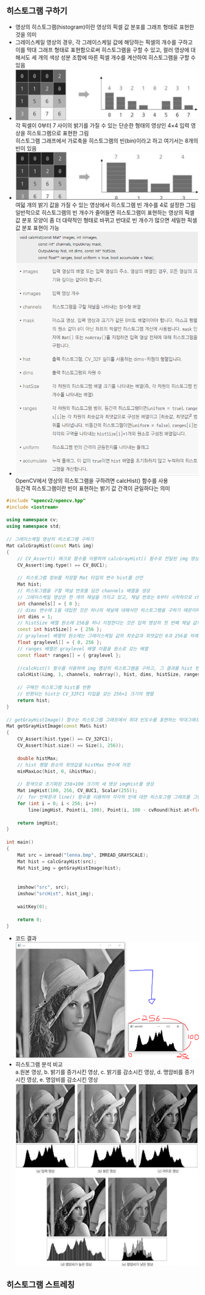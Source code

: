 ## 히스토그램 구하기
* 영상의 히스토그램(histogram)이란 영상의 픽셀 값 분포를 그래프 형태로 표현한 것을 의미
* 그레이스케일 영상의 경우, 각 그레이스케일 값에 해당하는 픽셀의 개수를 구하고 이를 막대 그래프 형태로 표현함으로써 히스토그램을 구할 수 있고, 컬러 영상에 대해서도 세 개의 색상 성분 조합에 따른 픽셀 개수를 계산하여 히스토그램을 구할 수 있음
* <img src="./img/OCV001.PNG" /> <br/> 각 픽셀이 0부터 7 사이의 밝기를 가질 수 있는 단순한 형태의 영상인 4×4 입력 영상을 히스토그램으로 표현한 그림 <br/> 히스토그램 그래프에서 가로축을 히스토그램의 빈(bin)이라고 하고 여기서는 8개의 빈이 있음
* <img src="./img/OCV002.PNG" /> <br/> 여덟 개의 밝기 값을 가질 수 있는 영상에서 히스토그램 빈 개수를 4로 설정한 그림 <br/> 일반적으로 히스토그램의 빈 개수가 줄어들면 히스토그램이 표현하는 영상의 픽셀 값 분포 모양이 좀 더 대략적인 형태로 바뀌고 반대로 빈 개수가 많으면 세밀한 픽셀 값 분포 표현이 가능
* <img src="./img/OCV003.PNG" /> <br/> OpenCV에서 영상의 히스토그램을 구하려면 calcHist() 함수를 사용 <br/> 등간격 히스토그램이란 빈이 표현하는 밝기 값 간격이 균일하다는 의미
```cpp
#include "opencv2/opencv.hpp"
#include <iostream>

using namespace cv;
using namespace std;

// 그레이스케일 영상의 히스토그램 구하기
Mat calcGrayHist(const Mat& img)
{
	// CV_Assert() 매크로 함수를 이용하여 calcGrayHist() 함수로 전달된 img 영상이 그레이스케일 영상인지를 검사
	CV_Assert(img.type() == CV_8UC1);

	// 히스토그램 정보를 저장할 Mat 타입의 변수 hist를 선언
	Mat hist;
	// 히스토그램을 구할 채널 번호를 담은 channels 배열을 생성
	// 그레이스케일 영상은 한 개의 채널을 가지고 있고, 채널 번호는 0부터 시작하므로 channels 배열은 0 하나만 원소로 가짐
	int channels[] = { 0 };
	// dims 변수에 1을 대입한 것은 하나의 채널에 대해서만 히스토그램을 구하기 때문이며, 결과로 구해지는 hist 행렬이 1차원 행렬임을 표현
	int dims = 1;
	// histSize 배열 원소에 256을 하나 지정한다는 것은 입력 영상의 첫 번째 채널 값의 범위를 256개 빈으로 나누어 히스토그램을 구하겠다는 의미
	const int histSize[] = { 256 };
	// graylevel 배열의 원소에는 그레이스케일 값의 최솟값과 최댓값인 0과 256을 차례대로 지정
	float graylevel[] = { 0, 256 };
	// ranges 배열은 graylevel 배열 이름을 원소로 갖는 배열
	const float* ranges[] = { graylevel };

	//calcHist() 함수를 이용하여 img 영상의 히스토그램을 구하고, 그 결과를 hist 변수에 저장
	calcHist(&img, 1, channels, noArray(), hist, dims, histSize, ranges);
	
	// 구해진 히스토그램 hist를 반환
	// 반환되는 hist는 CV_32FC1 타입을 갖는 256×1 크기의 행렬
	return hist;
}

// getGrayHistImage() 함수는 히스토그램 그래프에서 최대 빈도수를 표현하는 막대그래프 길이가 100픽셀이 되도록 그래프를 그리는 코드
Mat getGrayHistImage(const Mat& hist)
{
	CV_Assert(hist.type() == CV_32FC1);
	CV_Assert(hist.size() == Size(1, 256));

	double histMax;
	// hist 행렬 원소의 최댓값을 histMax 변수에 저장
	minMaxLoc(hist, 0, &histMax);

	// 흰색으로 초기화된 256×100 크기의 새 영상 imgHist를 생성
	Mat imgHist(100, 256, CV_8UC1, Scalar(255));
	//	for 반복문과 line() 함수를 이용하여 각각의 빈에 대한 히스토그램 그래프를 그림
	for (int i = 0; i < 256; i++)
		line(imgHist, Point(i, 100), Point(i, 100 - cvRound(hist.at<float>(i, 0) * 100 / histMax)), Scalar(0));

	return imgHist;
}

int main()
{
	Mat src = imread("lenna.bmp", IMREAD_GRAYSCALE);
	Mat hist = calcGrayHist(src);
	Mat hist_img = getGrayHistImage(hist);


	imshow("src", src);
	imshow("srcHist", hist_img);

	waitKey(0);

	return 0;
}
```
* 코드 결과 <br/> <img src="./img/OCV004.PNG" width="600" />
* 히스토그램 분석 비교 <br/> a.원본 영상, b. 밝기를 증가시킨 영상,  c. 밝기를 감소시킨 영상, d. 명암비를 증가시킨 영상, e. 명암비를 감소시킨 영상 <br/> <img src="./img/OCV005.PNG" />

## 히스토그램 스트레칭

